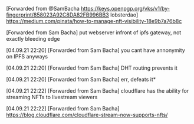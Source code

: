 [Forwarded from @SamBacha https://keys.openpgp.org/vks/v1/by-fingerprint/858023A92C8DA82FB996BB3 lobsterdao]
https://medium.com/pinata/how-to-manage-nft-visibility-18e9b7a76b8c

[Forwarded from Sam Bacha]
put webserver infront of ipfs gateway, not exactly bleeding edge

[04.09.21 22:20]
[Forwarded from Sam Bacha]
you cant have annonymity on IPFS anyways

[04.09.21 22:20]
[Forwarded from Sam Bacha]
DHT routing prevents it

[04.09.21 22:20]
[Forwarded from Sam Bacha]
err, defeats it*

[04.09.21 22:22]
[Forwarded from Sam Bacha]
cloudflare has the ability for streaming NFTs to livestream viewers

[04.09.21 22:22]
[Forwarded from Sam Bacha]
https://blog.cloudflare.com/cloudflare-stream-now-supports-nfts/
